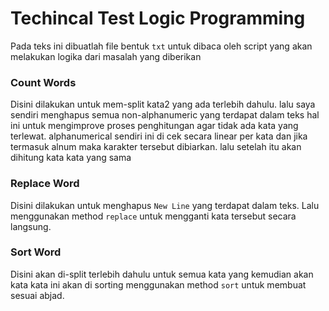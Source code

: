 # Techincal Test Logic Programming
Pada teks ini dibuatlah file bentuk `txt` untuk dibaca oleh script yang akan melakukan logika dari masalah yang diberikan
### Count Words
Disini dilakukan untuk mem-split kata2 yang ada terlebih dahulu. lalu saya sendiri menghapus semua non-alphanumeric yang terdapat dalam teks hal ini untuk mengimprove proses penghitungan agar tidak ada kata yang terlewat. alphanumerical sendiri ini di cek secara linear per kata dan jika termasuk alnum maka karakter tersebut dibiarkan. lalu setelah itu akan dihitung kata kata yang sama

### Replace Word 
Disini dilakukan untuk menghapus `New Line` yang terdapat dalam teks. Lalu menggunakan  method `replace` untuk mengganti kata tersebut secara langsung.

### Sort Word
Disini akan di-split terlebih dahulu untuk semua kata yang kemudian akan kata kata ini akan di sorting menggunakan method `sort` untuk membuat sesuai abjad.
